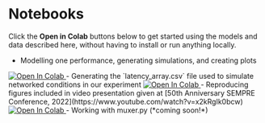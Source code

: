 # Notebooks

Click the **Open in Colab** buttons below to get started using the models and data described here, without having to
install or run anything locally.

- Modelling one performance, generating simulations, and creating plots 
<a target="_blank" href="https://colab.research.google.com/github/HuwCheston/Jazz-Jitter-Analysis/blob/main/notebooks/0.1-cheston-modelling-one-performance.ipynb">
  <img src="https://colab.research.google.com/assets/colab-badge.svg" alt="Open In Colab"/>
</a>
- Generating the `latency_array.csv` file used to simulate networked conditions in our experiment 
<a target="_blank" href="https://colab.research.google.com/github/HuwCheston/Jazz-Jitter-Analysis/blob/main/notebooks/0.1-cheston-jitter-measurement.ipynb">
  <img src="https://colab.research.google.com/assets/colab-badge.svg" alt="Open In Colab"/>
</a>
- Reproducing figures included in video presentation given at [50th Anniversary SEMPRE Conference, 2022](https://www.youtube.com/watch?v=x2kRgIk0bcw) 
<a target="_blank" href="https://colab.research.google.com/github/HuwCheston/Jazz-Jitter-Analysis/blob/main/notebooks/0.1-cheston-sempre-video-graphs.ipynb">
  <img src="https://colab.research.google.com/assets/colab-badge.svg" alt="Open In Colab"/>
</a>
- Working with muxer.py (*coming soon!*)

